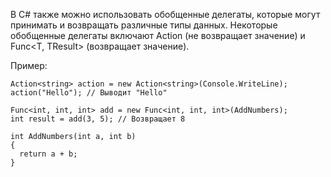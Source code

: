 В C# также можно использовать обобщенные делегаты, которые могут принимать и возвращать различные типы данных. 
Некоторые обобщенные делегаты включают Action<T> (не возвращает значение) и Func<T, TResult> (возвращает значение). 
  
  Пример:
  ```
  Action<string> action = new Action<string>(Console.WriteLine);
action("Hello"); // Выводит "Hello"

Func<int, int, int> add = new Func<int, int, int>(AddNumbers);
int result = add(3, 5); // Возвращает 8

int AddNumbers(int a, int b)
{
    return a + b;
}
```
